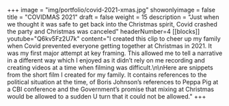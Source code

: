 +++
image = "img/portfolio/covid-2021-xmas.jpg"
showonlyimage = false
title = "COVIDMAS 2021"
draft = false
weight = 15
description = "Just when we thought it was safe to get back into the Christmas spirit, Covid crashed the party and Christmas was canceled"
headerNumber=4
[[blocks]]
youtube="Q6kv5Fz2U7k"
content="I created this clip to cheer up my family when Covid prevented everyone getting together at Christmas in 2021.  It was my first major attempt at key framing. This allowed me to tell a narrative in a different way which I enjoyed as it didn’t rely on me recording and creating videos at a time when filming was difficult.\n\nHere are snippets from the short film I created for my family.  It contains references to the political situation at the time, of Boris Johnson’s references to Peppa Pig at a CBI conference and the Government’s promise that mixing at Christmas would be allowed to a sudden U turn that it could not be allowed."
+++